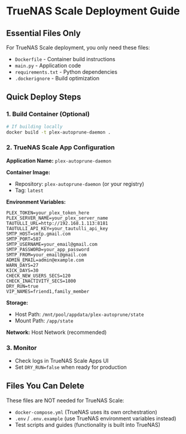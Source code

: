 # TrueNAS Scale Deployment Guide

## Essential Files Only

For TrueNAS Scale deployment, you only need these files:
- `Dockerfile` - Container build instructions
- `main.py` - Application code  
- `requirements.txt` - Python dependencies
- `.dockerignore` - Build optimization

## Quick Deploy Steps

### 1. Build Container (Optional)
```bash
# If building locally
docker build -t plex-autoprune-daemon .
```

### 2. TrueNAS Scale App Configuration

**Application Name:** `plex-autoprune-daemon`

**Container Image:** 
- Repository: `plex-autoprune-daemon` (or your registry)
- Tag: `latest`

**Environment Variables:**
```
PLEX_TOKEN=your_plex_token_here
PLEX_SERVER_NAME=your_plex_server_name
TAUTULLI_URL=http://192.168.1.113:8181
TAUTULLI_API_KEY=your_tautulli_api_key
SMTP_HOST=smtp.gmail.com
SMTP_PORT=587
SMTP_USERNAME=your_email@gmail.com
SMTP_PASSWORD=your_app_password
SMTP_FROM=your_email@gmail.com
ADMIN_EMAIL=admin@example.com
WARN_DAYS=27
KICK_DAYS=30
CHECK_NEW_USERS_SECS=120
CHECK_INACTIVITY_SECS=1800
DRY_RUN=true
VIP_NAMES=friend1,family_member
```

**Storage:**
- Host Path: `/mnt/pool/appdata/plex-autoprune/state`
- Mount Path: `/app/state`

**Network:** Host Network (recommended)

### 3. Monitor
- Check logs in TrueNAS Scale Apps UI
- Set `DRY_RUN=false` when ready for production

## Files You Can Delete

These files are NOT needed for TrueNAS Scale:
- `docker-compose.yml` (TrueNAS uses its own orchestration)
- `.env` / `.env.example` (use TrueNAS environment variables instead)
- Test scripts and guides (functionality is built into TrueNAS)